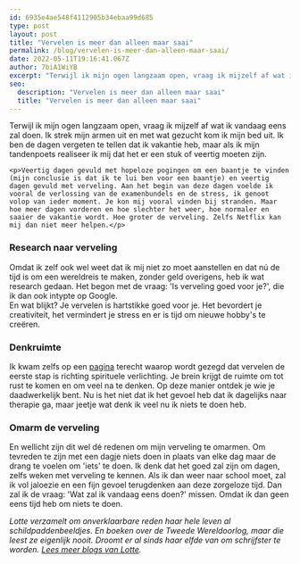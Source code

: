```yaml
---
id: 6935e4ae548f4112905b34ebaa99d685
type: post
layout: post
title: "Vervelen is meer dan alleen maar saai"
permalink: /blog/vervelen-is-meer-dan-alleen-maar-saai/
date: 2022-05-11T19:16:41.067Z
author: 7biA1WiYB
excerpt: "Terwijl ik mijn ogen langzaam open, vraag ik mijzelf af wat ik vandaag eens zal doen. Ik strek mijn armen uit en met wat gezucht kom ik mijn bed uit. Ik ben de dagen vergeten te tellen dat ik vakantie heb, maar als ik mijn tandenpoets realiseer ik mij dat het er een stuk of veertig moeten zijn.  "
seo:
  description: "Vervelen is meer dan alleen maar saai"
  title: "Vervelen is meer dan alleen maar saai"
---
```

Terwijl ik mijn ogen langzaam open, vraag ik mijzelf af wat ik vandaag eens zal doen. Ik strek mijn armen uit en met wat gezucht kom ik mijn bed uit. Ik ben de dagen vergeten te tellen dat ik vakantie heb, maar als ik mijn tandenpoets realiseer ik mij dat het er een stuk of veertig moeten zijn.  

    <p>Veertig dagen gevuld met hopeloze pogingen om een baantje te vinden (mijn conclusie is dat ik te lui ben voor een baantje) en veertig dagen gevuld met verveling. Aan het begin van deze dagen voelde ik vooral de verlossing van de examenbundels en de stress, ik genoot volop van ieder moment. Je kon mij vooral vinden bij stranden. Maar hoe meer dagen vorderen en hoe slechter het weer, hoe normaler en saaier de vakantie wordt. Hoe groter de verveling. Zelfs Netflix kan mij dan niet meer helpen.</p>
<h3><b>Research naar verveling</b></h3>
<p>Omdat ik zelf ook wel weet dat ik mij niet zo moet aanstellen en dat nú de tijd is om een wereldreis te maken, zonder geld overigens, heb ik wat research gedaan. Het begon met de vraag: 'Is verveling goed voor je?', die ik dan ook intypte op Google.<br>En wat blijkt? Je vervelen is hartstikke goed voor je. Het bevordert je creativiteit, het vermindert je stress en er is tijd om nieuwe hobby's te creëren.</p>
<h3><strong>Denkruimte</strong></h3>
<p>Ik kwam zelfs op een <a href="https://sochicken.nl/vervelen">pagina</a> terecht waarop wordt gezegd dat vervelen de eerste stap is richting spirituele verlichting. Je brein krijgt de ruimte om tot rust te komen en om veel na te denken. Op deze manier ontdek je wie je daadwerkelijk bent. Nu is het niet dat ik het gevoel heb dat ik dagelijks naar therapie ga, maar jeetje wat denk ik veel nu ik niets te doen heb.</p>
<h3>​<strong>Omarm de verveling </strong></h3>
<p>En wellicht zijn dit wel dé redenen om mijn verveling te omarmen. Om tevreden te zijn met een dagje niets doen in plaats van elke dag maar de drang te voelen om 'iets' te doen. Ik denk dat het goed zal zijn om dagen, zelfs weken met verveling te kennen. Als ik dan weer naar school moet, zal ik vol jaloezie en een fijn gevoel terugdenken aan deze zorgeloze tijd. Dan zal ik de vraag: 'Wat zal ik vandaag eens doen?' missen. Omdat ik dan geen eens tijd heb om niets te doen.</p>
<p><em>Lotte verzamelt om onverklaarbare reden haar hele leven al schildpaddenbeeldjes. En boeken over de Tweede Wereldoorlog, maar die leest ze eigenlijk nooit. Droomt er al sinds haar elfde van om schrijfster te worden. </em><em><a href="https://7dagen.netlify.app/users/lotte-rolleman">Lees meer blogs van Lotte</a>.</em></p>  
